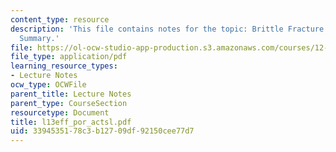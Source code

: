 ```yaml
---
content_type: resource
description: 'This file contains notes for the topic: Brittle Fracture and Sliding
  Summary.'
file: https://ol-ocw-studio-app-production.s3.amazonaws.com/courses/12-524-mechanical-properties-of-rocks-fall-2005/3394535178c3b12709df92150cee77d7_l13eff_por_actsl.pdf
file_type: application/pdf
learning_resource_types:
- Lecture Notes
ocw_type: OCWFile
parent_title: Lecture Notes
parent_type: CourseSection
resourcetype: Document
title: l13eff_por_actsl.pdf
uid: 33945351-78c3-b127-09df-92150cee77d7
---
```

